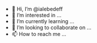 - 👋 Hi, I’m @ialebedeff
- 👀 I’m interested in ...
- 🌱 I’m currently learning ...
- 💞️ I’m looking to collaborate on ...
- 📫 How to reach me ...

<!---
ialebedeff/ialebedeff is a ✨ special ✨ repository because its `README.md` (this file) appears on your GitHub profile.
You can click the Preview link to take a look at your changes.
--->
